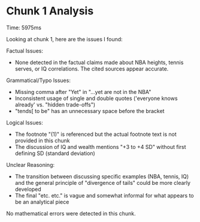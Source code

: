# Chunk 1 Analysis

Time: 5975ms

Looking at chunk 1, here are the issues I found:

Factual Issues:
- None detected in the factual claims made about NBA heights, tennis serves, or IQ correlations. The cited sources appear accurate.

Grammatical/Typo Issues:
- Missing comma after "Yet" in "...yet are not in the NBA"
- Inconsistent usage of single and double quotes ('everyone knows already' vs. "hidden trade-offs")
- "tends[ to be" has an unnecessary space before the bracket

Logical Issues:
- The footnote "(1)" is referenced but the actual footnote text is not provided in this chunk
- The discussion of IQ and wealth mentions "+3 to +4 SD" without first defining SD (standard deviation)

Unclear Reasoning:
- The transition between discussing specific examples (NBA, tennis, IQ) and the general principle of "divergence of tails" could be more clearly developed
- The final "etc. etc." is vague and somewhat informal for what appears to be an analytical piece

No mathematical errors were detected in this chunk.